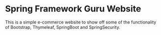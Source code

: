 # Spring Framework Guru Website

This is a simple e-commerce website to show off some of the functionality of Bootstrap, Thymeleaf, SpringBoot and
SpringSecurity.